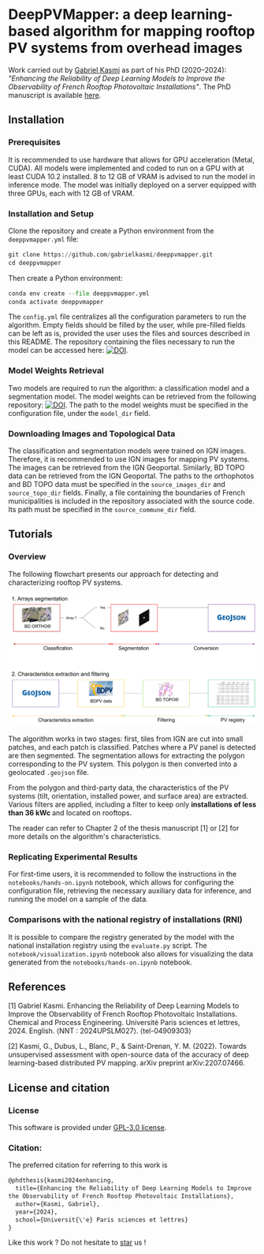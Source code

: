 # DeepPVMapper: a deep learning-based algorithm for mapping rooftop PV systems from overhead images

Work carried out by [Gabriel Kasmi](https://gabrielkasmi.github.io) as part of his PhD (2020–2024): *"Enhancing the Reliability of Deep Learning Models to Improve the Observability of French Rooftop Photovoltaic Installations"*. The PhD manuscript is available [here](https://pastel.hal.science/tel-04909303).


## Installation

### Prerequisites

It is recommended to use hardware that allows for GPU acceleration (Metal, CUDA). All models were implemented and coded to run on a GPU with at least CUDA 10.2 installed. 8 to 12 GB of VRAM is advised to run the model in inference mode. The model was initially deployed on a server equipped with three GPUs, each with 12 GB of VRAM.

### Installation and Setup

Clone the repository and create a Python environment from the `deeppvmapper.yml` file:


```python
git clone https://github.com/gabrielkasmi/deeppvmapper.git
cd deeppvmapper
```

Then create a Python environment:

```python
conda env create --file deeppvmapper.yml
conda activate deeppvmapper
```

The `config.yml` file centralizes all the configuration parameters to run the algorithm. Empty fields should be filled by the user, while pre-filled fields can be left as is, provided the user uses the files and sources described in this README. The repository containing the files necessary to run the model can be accessed here: [![DOI](https://zenodo.org/badge/DOI/10.5281/zenodo.7576814.svg)](https://doi.org/10.5281/zenodo.7576814).

### Model Weights Retrieval

Two models are required to run the algorithm: a classification model and a segmentation model. The model weights can be retrieved from the following repository: [![DOI](https://zenodo.org/badge/DOI/10.5281/zenodo.7576814.svg)](https://doi.org/10.5281/zenodo.7576814). The path to the model weights must be specified in the configuration file, under the `model_dir` field.

### Downloading Images and Topological Data

The classification and segmentation models were trained on IGN images. Therefore, it is recommended to use IGN images for mapping PV systems. The images can be retrieved from the IGN Geoportal. Similarly, BD TOPO data can be retrieved from the IGN Geoportal. The paths to the orthophotos and BD TOPO data must be specified in the `source_images_dir` and `source_topo_dir` fields. Finally, a file containing the boundaries of French municipalities is included in the repository associated with the source code. Its path must be specified in the `source_commune_dir` field.

## Tutorials

### Overview

The following flowchart presents our approach for detecting and characterizing rooftop PV systems.
<p align="center">
<img src="https://github.com/gabrielkasmi/deeppvmapper/blob/main/figs/flowchart.png" width=700px>
</p>

The algorithm works in two stages: first, tiles from IGN are cut into small patches, and each patch is classified. Patches where a PV panel is detected are then segmented. The segmentation allows for extracting the polygon corresponding to the PV system. This polygon is then converted into a geolocated `.geojson` file.

From the polygon and third-party data, the characteristics of the PV systems (tilt, orientation, installed power, and surface area) are extracted. Various filters are applied, including a filter to keep only <b> installations of less than 36 kWc </b> and located on rooftops.

The reader can refer to Chapter 2 of the thesis manuscript [1] or [2] for more details on the algorithm's characteristics.

### Replicating Experimental Results

For first-time users, it is recommended to follow the instructions in the `notebooks/hands-on.ipynb` notebook, which allows for configuring the configuration file, retrieving the necessary auxiliary data for inference, and running the model on a sample of the data.

### Comparisons with the national registry of installations (RNI)

It is possible to compare the registry generated by the model with the national installation registry using the `evaluate.py` script. The `notebook/visualization.ipynb` notebook also allows for visualizing the data generated from the `notebooks/hands-on.ipynb` notebook.


## References 

[1] Gabriel Kasmi. Enhancing the Reliability of Deep Learning Models to Improve the Observability of French Rooftop Photovoltaic Installations. Chemical and Process Engineering. Université Paris sciences et lettres, 2024. English. ⟨NNT : 2024UPSLM027⟩. ⟨tel-04909303⟩

[2] Kasmi, G., Dubus, L., Blanc, P., & Saint-Drenan, Y. M. (2022). Towards unsupervised assessment with open-source data of the accuracy of deep learning-based distributed PV mapping. arXiv preprint arXiv:2207.07466.

## License and citation

### License

This software is provided under [GPL-3.0 license](https://github.com/gabrielkasmi/dsfrance/blob/main/LICENSE). 

### Citation: 

The preferred citation for referring to this work is 

```
@phdthesis{kasmi2024enhancing,
  title={Enhancing the Reliability of Deep Learning Models to Improve the Observability of French Rooftop Photovoltaic Installations},
  author={Kasmi, Gabriel},
  year={2024},
  school={Universit{\'e} Paris sciences et lettres}
}
```

Like this work ? Do not hesitate to <a class="github-button" href="https://github.com/gabrielkasmi/deeppvmapper" data-icon="octicon-star" aria-label="Star gabrielkasmi/deeppvmapper on GitHub">star</a> us ! 